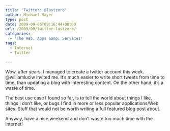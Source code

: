 ```yaml
---
title: 'Twitter: @lastzero'
author: Michael Mayer
type: post
date: 2009-09-05T09:16:44+00:00
url: /2009/09/twitter-lastzero/
categories:
  - 'The Web, Apps &amp; Services'
tags:
  - Internet
  - Twitter

---
```

Wow, after years, I managed to create a twitter account this week. @williamluciw invited me. It&#8217;s much easier to write short tweets from time to time, than updating a blog with interesting content. On the other hand, it&#8217;s a waste of time.

The best use case I found so far, is to tell the world about things I like, things I don&#8217;t like, or bugs I find in more or less popular applications/Web sites. Stuff that would not be worth writing a full featured blog post about.

Anyway, have a nice weekend and don&#8217;t waste too much time with the internet!